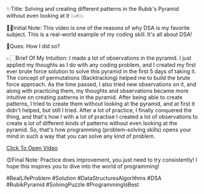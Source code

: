 ✨Title: Solving and creating different patterns in the Rubik's Pyramid without even looking at it 💥🔥💥

✌🏻Initial Note: This video is one of the reasons of why DSA is my favorite subject. This is a real-world example of my coding skill. It's all about DSA!

🤔Ques: How I did so?

👉🏻Brief Of My Intuition: I made a lot of observations in the pyramid. I just applied my thoughts as I do with any coding problem, and I created my first ever brute force solution to solve this pyramid in the first 5 days of taking it. The concept of permutations (Backtracking) helped me to build the brute force approach. As the time passed, I also tried new observations on it, and along with practicing them, my thoughts and observations became more intuitive on creating patterns in the pyramid. After being able to create patterns, I tried to create them without looking at the pyramid, and at first it didn't helped, but still I tried. After a lot of practice, I finally conquered the thing, and that's how I with a lot of practise I created a lot of observations to create a lot of different kinds of patterns without even looking at the pyramid. So, that's how programming (problem-solving skills) opens your mind in such a way that you can solve any kind of problem.

[Click To Open Video](https://www.linkedin.com/posts/hirenjoshi1630_reallifeproblem-solution-datastructuresalgorithms-activity-7185150609266790400-ZbEr?utm_source=share&utm_medium=member_desktop)

😊Final Note: Practice does improvement, you just need to try consistently! I hope this inspires you to dive into the world of programming!

#RealLifeProblem #Solution
#DataStructuresAlgorithms #DSA
#RubikPyramid #SolvingPuzzle
#ProgrammingIsBest
